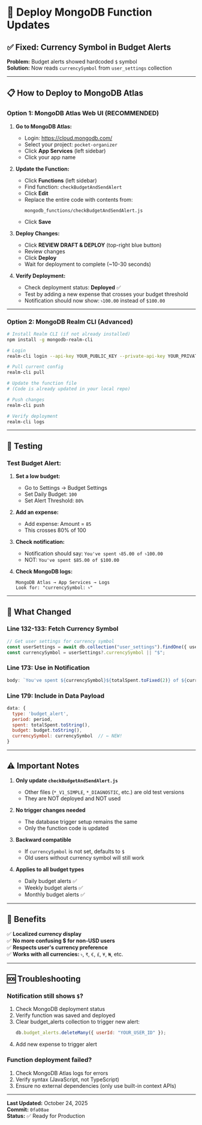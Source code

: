 # 🚀 Deploy MongoDB Function Updates

## ✅ Fixed: Currency Symbol in Budget Alerts

**Problem:** Budget alerts showed hardcoded `$` symbol  
**Solution:** Now reads `currencySymbol` from `user_settings` collection

---

## 📋 How to Deploy to MongoDB Atlas

### **Option 1: MongoDB Atlas Web UI** (RECOMMENDED)

1. **Go to MongoDB Atlas:**

   - Login: https://cloud.mongodb.com/
   - Select your project: `pocket-organizer`
   - Click **App Services** (left sidebar)
   - Click your app name

2. **Update the Function:**

   - Click **Functions** (left sidebar)
   - Find function: `checkBudgetAndSendAlert`
   - Click **Edit**
   - Replace the entire code with contents from:
     ```
     mongodb_functions/checkBudgetAndSendAlert.js
     ```
   - Click **Save**

3. **Deploy Changes:**

   - Click **REVIEW DRAFT & DEPLOY** (top-right blue button)
   - Review changes
   - Click **Deploy**
   - Wait for deployment to complete (~10-30 seconds)

4. **Verify Deployment:**
   - Check deployment status: **Deployed** ✅
   - Test by adding a new expense that crosses your budget threshold
   - Notification should now show: `৳100.00` instead of `$100.00`

---

### **Option 2: MongoDB Realm CLI** (Advanced)

```bash
# Install Realm CLI (if not already installed)
npm install -g mongodb-realm-cli

# Login
realm-cli login --api-key YOUR_PUBLIC_KEY --private-api-key YOUR_PRIVATE_KEY

# Pull current config
realm-cli pull

# Update the function file
# (Code is already updated in your local repo)

# Push changes
realm-cli push

# Verify deployment
realm-cli logs
```

---

## 🧪 Testing

### **Test Budget Alert:**

1. **Set a low budget:**

   - Go to Settings → Budget Settings
   - Set Daily Budget: `100`
   - Set Alert Threshold: `80%`

2. **Add an expense:**

   - Add expense: Amount = `85`
   - This crosses 80% of 100

3. **Check notification:**

   - Notification should say: `You've spent ৳85.00 of ৳100.00`
   - NOT: `You've spent $85.00 of $100.00`

4. **Check MongoDB logs:**
   ```
   MongoDB Atlas → App Services → Logs
   Look for: "currencySymbol: ৳"
   ```

---

## 📝 What Changed

### **Line 132-133: Fetch Currency Symbol**

```javascript
// Get user settings for currency symbol
const userSettings = await db.collection("user_settings").findOne({ userId });
const currencySymbol = userSettings?.currencySymbol || "$";
```

### **Line 173: Use in Notification**

```javascript
body: `You've spent ${currencySymbol}${totalSpent.toFixed(2)} of ${currencySymbol}${budget.toFixed(2)} (${alertThreshold}% threshold reached)`,
```

### **Line 179: Include in Data Payload**

```javascript
data: {
  type: 'budget_alert',
  period: period,
  spent: totalSpent.toString(),
  budget: budget.toString(),
  currencySymbol: currencySymbol  // ← NEW!
}
```

---

## ⚠️ Important Notes

1. **Only update `checkBudgetAndSendAlert.js`**

   - Other files (`*_V1_SIMPLE`, `*_DIAGNOSTIC`, etc.) are old test versions
   - They are NOT deployed and NOT used

2. **No trigger changes needed**

   - The database trigger setup remains the same
   - Only the function code is updated

3. **Backward compatible**

   - If `currencySymbol` is not set, defaults to `$`
   - Old users without currency symbol will still work

4. **Applies to all budget types**
   - Daily budget alerts ✅
   - Weekly budget alerts ✅
   - Monthly budget alerts ✅

---

## 🎉 Benefits

✅ **Localized currency display**  
✅ **No more confusing $ for non-USD users**  
✅ **Respects user's currency preference**  
✅ **Works with all currencies:** `৳`, `₹`, `€`, `£`, `¥`, `₦`, etc.

---

## 🆘 Troubleshooting

### **Notification still shows `$`?**

1. Check MongoDB deployment status
2. Verify function was saved and deployed
3. Clear budget_alerts collection to trigger new alert:
   ```javascript
   db.budget_alerts.deleteMany({ userId: "YOUR_USER_ID" });
   ```
4. Add new expense to trigger alert

### **Function deployment failed?**

1. Check MongoDB Atlas logs for errors
2. Verify syntax (JavaScript, not TypeScript)
3. Ensure no external dependencies (only use built-in context APIs)

---

**Last Updated:** October 24, 2025  
**Commit:** `0fa08ae`  
**Status:** ✅ Ready for Production
